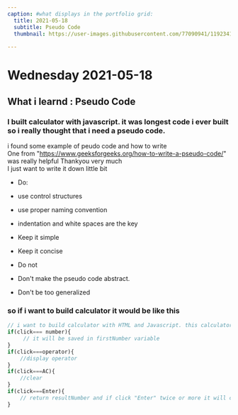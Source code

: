 ```yaml
---
caption: #what displays in the portfolio grid:
  title: 2021-05-18
  subtitle: Pseudo Code
  thumbnail: https://user-images.githubusercontent.com/77090941/119234172-69717180-bb67-11eb-8acc-f687aa97de80.jpg
  
---
```


# Wednesday  2021-05-18
## What i learnd : Pseudo Code
 ### I built calculator with javascript. it was longest code i ever built so i really thought that i need a pseudo code. 
 i found some example of peudo code and how to write \
 One from "https://www.geeksforgeeks.org/how-to-write-a-pseudo-code/" was really helpful Thankyou very much \
 I just want to write it down little bit  
 - Do:
 - use control structures
 - use proper naming convention
 - indentation and white spaces are the key 
 - Keep it simple
 - Keep it concise


- Do not 
- Don't make the pseudo code abstract.
- Don't be too generalized

### so if i want to build calculator it would be like this
```js
// i want to build calculator with HTML and Javascript. this calculator has "+", "-","*","/", "AC", "Enter" and numbers 
if(click=== number){
     // it will be saved in firstNumber variable
} 
if(click===operator){
    //display operator
}
if(click===AC){
    //clear
}
if(click===Enter){
    // return resultNumber and if click "Enter" twice or more it will calculate  previous resultNumber and previous secondNumber
}


```